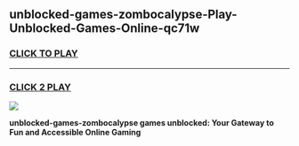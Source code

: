 
## unblocked-games-zombocalypse-Play-Unblocked-Games-Online-qc71w
<h3>
<a href="https://premium76.site?title=unblocked-games-zombocalypse&ref=24A">CLICK TO PLAY</a></h3>
<hr>

<h3>
<a href="https://premium76.site?title=unblocked-games-zombocalypse&ref=24A">CLICK 2 PLAY</a>
  
</h3>

<a href="https://premium76.site?title=unblocked-games-zombocalypse&ref=24A"><img src="https://clearcache.store/games.png"></a>


**unblocked-games-zombocalypse games unblocked: Your Gateway to Fun and Accessible Online Gaming**
